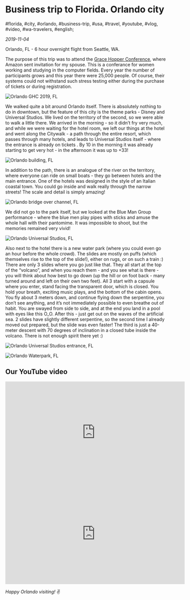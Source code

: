 # Business trip to Florida. Orlando city

#florida, #city, #orlando, #business-trip, #usa, #travel, #youtube, #vlog, #video, #wa-travelers, #english;

_2019-11-04_

Orlando, FL - 6 hour overnight flight from Seattle, WA.

The purpose of this trip was to attend the [Grace Hopper Conference](https://ghc.anitab.org/), where Amazon sent invitation for my spouse. This is a conferance for women working and studying in the computer fields. Every year the number of participants grows and this year there were 25,000 people. Of course, their systems could not withstand such stress testing either during the purchase of tickets or during registration.

![Orlando GHC 2019, FL](/images/business-trip-to-florida-orlando-city/1.jpg "Orlando GHC 2019, FL")

We walked quite a bit around Orlando itself. There is absolutely nothing to do in downtown, but the feature of this city is the theme parks - Disney and Universal Studios. We lived on the territory of the second, so we were able to walk a little there. We arrived in the morning - so it didn’t fry very much, and while we were waiting for the hotel room, we left our things at the hotel and went along the Citywalk - a path through the entire resort, which passes through many hotels, and leads to Universal Studios itself - where the entrance is already on tickets . By 10 in the morning it was already starting to get very hot - in the afternoon it was up to +33!

![Orlando building, FL](/images/business-trip-to-florida-orlando-city/2.jpg "Orlando building, FL")

In addition to the path, there is an analogue of the river on the territory, where everyone can ride on small boats - they go between hotels and the main entrance. One of the hotels was designed in the style of an Italian coastal town. You could go inside and walk really through the narrow streets! The scale and detail is simply amazing!

![Orlando bridge over channel, FL](/images/business-trip-to-florida-orlando-city/3.jpg "Orlando bridge over channel, FL")

We did not go to the park itself, but we looked at the Blue Man Group performance - where the blue men play pipes with sticks and amuse the whole hall with their pantomime. It was impossible to shoot, but the memories remained very vivid!

![Orlando Universal Studios, FL](/images/business-trip-to-florida-orlando-city/4.jpg "Orlando, FL")

Also next to the hotel there is a new water park (where you could even go an hour before the whole crowd). The slides are mostly on puffs (which themselves rise to the top of the slide!), either on rugs, or on such a train :) There are only 3 slides where you go just like that. They all start at the top of the “volcano”, and when you reach them - and you see what is there - you will think about how best to go down (up the hill or on foot back - many turned around and left on their own two feet). All 3 start with a capsule where you enter, stand facing the transparent door, which is closed. You hold your breath, exciting music plays, and the bottom of the cabin opens. You fly about 3 meters down, and continue flying down the serpentine, you don’t see anything, and it’s not immediately possible to even breathe out of habit. You are swayed from side to side, and at the end you land in a pool with eyes like this O_O. After this - just get out on the waves of the artificial sea. 2 slides have slightly different serpentine, so the second time I already moved out prepared, but the slide was even faster! The third is just a 40-meter descent with 70 degrees of inclination in a closed tube inside the volcano. There is not enough spirit there yet :)

![Orlando Universal Studios entrance, FL](/images/business-trip-to-florida-orlando-city/5.jpg "Orlando Universal Studios entrance, FL")

![Orlando Waterpark, FL](/images/business-trip-to-florida-orlando-city/6.jpg "Orlando Waterpark, FL")

## Our YouTube video

<div class="responsive-iframe">
<iframe width="560" height="315" src="https://www.youtube.com/embed/tlXwwFkvb68" title="YouTube video player" frameborder="0" allow="accelerometer; autoplay; clipboard-write; encrypted-media; gyroscope; picture-in-picture" allowfullscreen></iframe>
</div>

<div class="responsive-iframe">
<iframe width="560" height="315" src="https://www.youtube.com/embed/3Fpv1TiBdYk" title="YouTube video player" frameborder="0" allow="accelerometer; autoplay; clipboard-write; encrypted-media; gyroscope; picture-in-picture" allowfullscreen></iframe>
</div>

_Happy Orlando visiting!_ :v:
